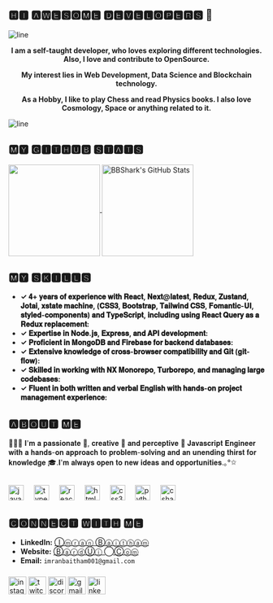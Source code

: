 ## 🅷🅸 🅰🆆🅴🆂🅾🅼🅴 🅳🅴🆅🅴🅻🅾🅿🅴🆁🆂 👋

![line](https://user-images.githubusercontent.com/57281769/139474820-48edd3b4-3025-4ac6-abd0-d1c9b4fb2b5f.png)
<p style = "text-align: center;"><strong>
	I am a self-taught developer, who loves exploring different technologies. 
	Also, I love and contribute to OpenSource. 
</strong>
</p>
<p style = "text-align: center;"><strong>
	My interest lies in Web Development, Data Science and Blockchain technology.
</strong>
</p>
<p style = "text-align: center;"><strong>
	As a Hobby, I like to play Chess and read Physics books. I also love Cosmology, Space or anything related to it.
</strong>
</p>

![line](https://user-images.githubusercontent.com/57281769/139475005-b358700b-01ff-4f84-8fcd-dcbe8743b12d.png)

## 🅼🆈 🅶🅸🆃🅷🆄🅱 🆂🆃🅰🆃🆂

<p>
  <a href="https://github.com/imran-baitham" >
    <img align="center" src="https://github-readme-stats.vercel.app/api/top-langs/?layout=compact&username=shaxzad&hide=java,html&title_color=ffffff&text_color=c9cacc&icon_color=2bbc8a&bg_color=1d1f21" height="180px"/>
  </a>
  <a href="https://github.com/imran-baitham" >
    <img align="center" src="https://github-readme-stats.vercel.app/api?username=imran-baitham&show_icons=true&line_height=27&count_private=true&title_color=ffffff&text_color=c9cacc&icon_color=2bbc8a&bg_color=1d1f21" alt="BBShark's GitHub Stats" height="180px"/>
  </a>
 </p>

## 🅼🆈 🆂🅺🅸🅻🅻🆂
- **✓ 𝟒+ 𝐲𝐞𝐚𝐫𝐬 𝐨𝐟 𝐞𝐱𝐩𝐞𝐫𝐢𝐞𝐧𝐜𝐞 𝐰𝐢𝐭𝐡 𝐑𝐞𝐚𝐜𝐭, 𝐍𝐞𝐱𝐭@𝐥𝐚𝐭𝐞𝐬𝐭, 𝐑𝐞𝐝𝐮𝐱, 𝐙𝐮𝐬𝐭𝐚𝐧𝐝, 𝐉𝐨𝐭𝐚𝐢, 𝐱𝐬𝐭𝐚𝐭𝐞 𝐦𝐚𝐜𝐡𝐢𝐧𝐞, (𝐂𝐒𝐒𝟑, 𝐁𝐨𝐨𝐭𝐬𝐭𝐫𝐚𝐩, 𝐓𝐚𝐢𝐥𝐰𝐢𝐧𝐝 𝐂𝐒𝐒, 𝐅𝐨𝐦𝐚𝐧𝐭𝐢𝐜-𝐔𝐈, 𝐬𝐭𝐲𝐥𝐞𝐝-𝐜𝐨𝐦𝐩𝐨𝐧𝐞𝐧𝐭𝐬) 𝐚𝐧𝐝 𝐓𝐲𝐩𝐞𝐒𝐜𝐫𝐢𝐩𝐭, 𝐢𝐧𝐜𝐥𝐮𝐝𝐢𝐧𝐠 𝐮𝐬𝐢𝐧𝐠 𝐑𝐞𝐚𝐜𝐭 𝐐𝐮𝐞𝐫𝐲 𝐚𝐬 𝐚 𝐑𝐞𝐝𝐮𝐱 𝐫𝐞𝐩𝐥𝐚𝐜𝐞𝐦𝐞𝐧𝐭:**
- **✓ 𝐄𝐱𝐩𝐞𝐫𝐭𝐢𝐬𝐞 𝐢𝐧 𝐍𝐨𝐝𝐞.𝐣𝐬, 𝐄𝐱𝐩𝐫𝐞𝐬𝐬, 𝐚𝐧𝐝 𝐀𝐏𝐈 𝐝𝐞𝐯𝐞𝐥𝐨𝐩𝐦𝐞𝐧𝐭:** 
- **✓ 𝐏𝐫𝐨𝐟𝐢𝐜𝐢𝐞𝐧𝐭 𝐢𝐧 𝐌𝐨𝐧𝐠𝐨𝐃𝐁 𝐚𝐧𝐝 𝐅𝐢𝐫𝐞𝐛𝐚𝐬𝐞 𝐟𝐨𝐫 𝐛𝐚𝐜𝐤𝐞𝐧𝐝 𝐝𝐚𝐭𝐚𝐛𝐚𝐬𝐞𝐬:** 
- **✓ 𝐄𝐱𝐭𝐞𝐧𝐬𝐢𝐯𝐞 𝐤𝐧𝐨𝐰𝐥𝐞𝐝𝐠𝐞 𝐨𝐟 𝐜𝐫𝐨𝐬𝐬-𝐛𝐫𝐨𝐰𝐬𝐞𝐫 𝐜𝐨𝐦𝐩𝐚𝐭𝐢𝐛𝐢𝐥𝐢𝐭𝐲 𝐚𝐧𝐝 𝐆𝐢𝐭 (𝐠𝐢𝐭-𝐟𝐥𝐨𝐰):**
- **✓ 𝐒𝐤𝐢𝐥𝐥𝐞𝐝 𝐢𝐧 𝐰𝐨𝐫𝐤𝐢𝐧𝐠 𝐰𝐢𝐭𝐡 𝐍𝐗 𝐌𝐨𝐧𝐨𝐫𝐞𝐩𝐨, 𝐓𝐮𝐫𝐛𝐨𝐫𝐞𝐩𝐨, 𝐚𝐧𝐝 𝐦𝐚𝐧𝐚𝐠𝐢𝐧𝐠 𝐥𝐚𝐫𝐠𝐞 𝐜𝐨𝐝𝐞𝐛𝐚𝐬𝐞𝐬:**
- **✓ 𝐅𝐥𝐮𝐞𝐧𝐭 𝐢𝐧 𝐛𝐨𝐭𝐡 𝐰𝐫𝐢𝐭𝐭𝐞𝐧 𝐚𝐧𝐝 𝐯𝐞𝐫𝐛𝐚𝐥 𝐄𝐧𝐠𝐥𝐢𝐬𝐡 𝐰𝐢𝐭𝐡 𝐡𝐚𝐧𝐝𝐬-𝐨𝐧 𝐩𝐫𝐨𝐣𝐞𝐜𝐭 𝐦𝐚𝐧𝐚𝐠𝐞𝐦𝐞𝐧𝐭 𝐞𝐱𝐩𝐞𝐫𝐢𝐞𝐧𝐜𝐞:**

## 🅰🅱🅾🆄🆃 🅼🅴

🍁🎃🍂 𝐈'𝐦 𝐚 𝐩𝐚𝐬𝐬𝐢𝐨𝐧𝐚𝐭𝐞 🥇, 𝐜𝐫𝐞𝐚𝐭𝐢𝐯𝐞 🎨 𝐚𝐧𝐝 𝐩𝐞𝐫𝐜𝐞𝐩𝐭𝐢𝐯𝐞 🔭 𝐉𝐚𝐯𝐚𝐬𝐜𝐫𝐢𝐩𝐭 𝐄𝐧𝐠𝐢𝐧𝐞𝐞𝐫 𝐰𝐢𝐭𝐡 𝐚 𝐡𝐚𝐧𝐝𝐬-𝐨𝐧 𝐚𝐩𝐩𝐫𝐨𝐚𝐜𝐡 𝐭𝐨 𝐩𝐫𝐨𝐛𝐥𝐞𝐦-𝐬𝐨𝐥𝐯𝐢𝐧𝐠 𝐚𝐧𝐝 𝐚𝐧 𝐮𝐧𝐞𝐧𝐝𝐢𝐧𝐠 𝐭𝐡𝐢𝐫𝐬𝐭 𝐟𝐨𝐫 𝐤𝐧𝐨𝐰𝐥𝐞𝐝𝐠𝐞 🎓.𝐈'𝐦 𝐚𝐥𝐰𝐚𝐲𝐬 𝐨𝐩𝐞𝐧 𝐭𝐨 𝐧𝐞𝐰 𝐢𝐝𝐞𝐚𝐬 𝐚𝐧𝐝 𝐨𝐩𝐩𝐨𝐫𝐭𝐮𝐧𝐢𝐭𝐢𝐞𝐬.｡°✩

##
<div align="left">
  <img src="https://cdn.jsdelivr.net/gh/devicons/devicon/icons/javascript/javascript-original.svg" height="30" alt="javascript logo"  />
  <img width="12" />
  <img src="https://cdn.jsdelivr.net/gh/devicons/devicon/icons/typescript/typescript-original.svg" height="30" alt="typescript logo"  />
  <img width="12" />
  <img src="https://cdn.jsdelivr.net/gh/devicons/devicon/icons/react/react-original.svg" height="30" alt="react logo"  />
  <img width="12" />
  <img src="https://cdn.jsdelivr.net/gh/devicons/devicon/icons/html5/html5-original.svg" height="30" alt="html5 logo"  />
  <img width="12" />
  <img src="https://cdn.jsdelivr.net/gh/devicons/devicon/icons/css3/css3-original.svg" height="30" alt="css3 logo"  />
  <img width="12" />
  <img src="https://cdn.jsdelivr.net/gh/devicons/devicon/icons/python/python-original.svg" height="30" alt="python logo"  />
  <img width="12" />
  <img src="https://cdn.jsdelivr.net/gh/devicons/devicon/icons/csharp/csharp-original.svg" height="30" alt="csharp logo"  />
</div>

## 🅲🅾🅽🅽🅴🅲🆃 🆆🅸🆃🅷 🅼🅴
- **LinkedIn:** [Ⓘⓜⓡⓐⓝ Ⓑⓐⓘⓣⓗⓐⓜ](https://www.linkedin.com/in/imran-baitham)
- **Website:** [ⒷⓐⓡⓓⓊⓘ ⃝Ⓒⓞⓜ](https://www.bardui.com/)
- **Email:** `imranbaitham001@gmail.com`

###

<div align="left">
  <img src="https://img.shields.io/static/v1?message=Instagram&logo=instagram&label=&color=E4405F&logoColor=white&labelColor=&style=for-the-badge" height="35" alt="instagram logo"  />
  <img src="https://img.shields.io/static/v1?message=Twitch&logo=twitch&label=&color=9146FF&logoColor=white&labelColor=&style=for-the-badge" height="35" alt="twitch logo"  />
  <img src="https://img.shields.io/static/v1?message=Discord&logo=discord&label=&color=7289DA&logoColor=white&labelColor=&style=for-the-badge" height="35" alt="discord logo"  />
  <img src="https://img.shields.io/static/v1?message=Gmail&logo=gmail&label=&color=D14836&logoColor=white&labelColor=&style=for-the-badge" height="35" alt="gmail logo"  />
  <img src="https://img.shields.io/static/v1?message=LinkedIn&logo=linkedin&label=&color=0077B5&logoColor=white&labelColor=&style=for-the-badge" height="35" alt="linkedin logo"  />
</div>

###



